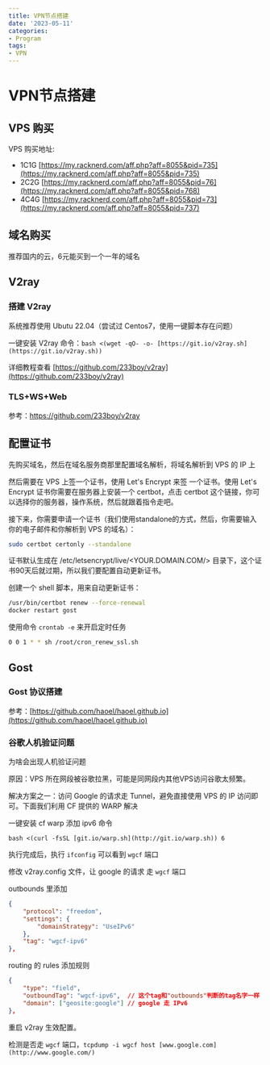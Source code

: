 ```yaml
---
title: VPN节点搭建
date: '2023-05-11'
categories:
- Program
tags:
- VPN
---
```


# VPN节点搭建

## VPS 购买

VPS 购买地址:

- 1C1G [https://my.racknerd.com/aff.php?aff=8055&pid=735](https://my.racknerd.com/aff.php?aff=8055&pid=735)
- 2C2G [https://my.racknerd.com/aff.php?aff=8055&pid=76](https://my.racknerd.com/aff.php?aff=8055&pid=768)
- 4C4G [https://my.racknerd.com/aff.php?aff=8055&pid=73](https://my.racknerd.com/aff.php?aff=8055&pid=737)

## 域名购买
推荐国内的云，6元能买到一个一年的域名

## V2ray

### 搭建 V2ray

系统推荐使用 Ubutu 22.04（尝试过 Centos7，使用一键脚本存在问题）

一键安装 V2ray 命令：`bash <(wget -qO- -o- [https://git.io/v2ray.sh](https://git.io/v2ray.sh))`

详细教程查看  [https://github.com/233boy/v2ray](https://github.com/233boy/v2ray)

### TLS+WS+Web

参考：https://github.com/233boy/v2ray

## 配置证书
先购买域名，然后在域名服务商那里配置域名解析，将域名解析到 VPS 的 IP 上

然后需要在 VPS 上签一个证书，使用 Let's Encrypt 来签 一个证书。使用 Let's Encrypt 证书你需要在服务器上安装一个 certbot，点击 certbot 这个链接，你可以选择你的服务器，操作系统，然后就跟着指令走吧。

接下来，你需要申请一个证书（我们使用standalone的方式，然后，你需要输入你的电子邮件和你解析到 VPS 的域名）：

```bash
sudo certbot certonly --standalone
```

证书默认生成在 /etc/letsencrypt/live/<YOUR.DOMAIN.COM/> 目录下，这个证书90天后就过期，所以我们要配置自动更新证书。

创建一个 shell 脚本，用来自动更新证书：

```bash
/usr/bin/certbot renew --force-renewal
docker restart gost
```

使用命令 `crontab -e` 来开启定时任务

```bash
0 0 1 * * sh /root/cron_renew_ssl.sh
```

## Gost

### **Gost 协议搭建**

参考：[https://github.com/haoel/haoel.github.io](https://github.com/haoel/haoel.github.io)

### 谷歌人机验证问题

为啥会出现人机验证问题

原因：VPS 所在网段被谷歌拉黑，可能是同网段内其他VPS访问谷歌太频繁。

解决方案之一：访问 Google 的请求走 Tunnel，避免直接使用 VPS 的 IP 访问即可。下面我们利用 CF 提供的 WARP 解决

一键安装 cf warp 添加 ipv6 命令

`bash <(curl -fsSL [git.io/warp.sh](http://git.io/warp.sh)) 6`

执行完成后，执行 `ifconfig` 可以看到 `wgcf` 端口

修改 v2ray.config 文件，让 google 的请求 走 `wgcf` 端口

outbounds 里添加

```json
{
	"protocol": "freedom",
	"settings": {
		"domainStrategy": "UseIPv6"
	},
	"tag": "wgcf-ipv6"
},
```

routing 的 rules 添加规则

```json
{
	"type": "field",
	"outboundTag": "wgcf-ipv6",  // 这个tag和"outbounds"判断的tag名字一样
	"domain": ["geosite:google"] // google 走 IPv6
},
```

重启 v2ray 生效配置。

检测是否走 `wgcf` 端口，`tcpdump -i wgcf host [www.google.com](http://www.google.com/)`